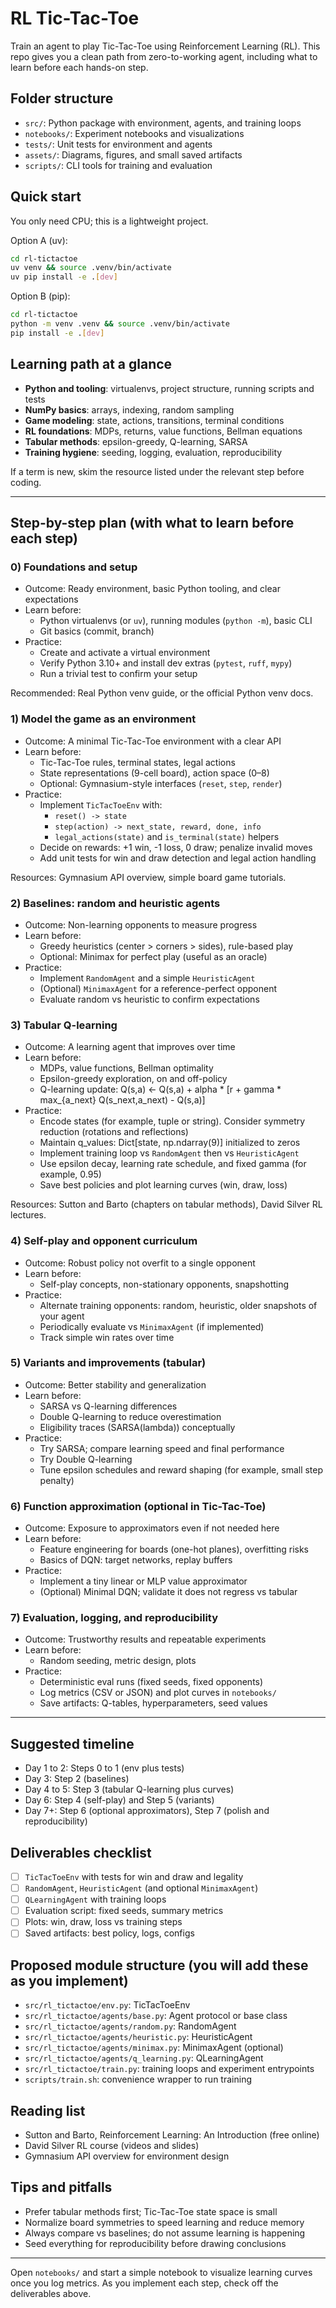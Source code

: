 # RL Tic-Tac-Toe

Train an agent to play Tic-Tac-Toe using Reinforcement Learning (RL). This repo gives you a clean path from zero-to-working agent, including what to learn before each hands-on step.

## Folder structure

- `src/`: Python package with environment, agents, and training loops
- `notebooks/`: Experiment notebooks and visualizations
- `tests/`: Unit tests for environment and agents
- `assets/`: Diagrams, figures, and small saved artifacts
- `scripts/`: CLI tools for training and evaluation

## Quick start

You only need CPU; this is a lightweight project.

Option A (uv):
```bash
cd rl-tictactoe
uv venv && source .venv/bin/activate
uv pip install -e .[dev]
```

Option B (pip):
```bash
cd rl-tictactoe
python -m venv .venv && source .venv/bin/activate
pip install -e .[dev]
```

## Learning path at a glance

- **Python and tooling**: virtualenvs, project structure, running scripts and tests
- **NumPy basics**: arrays, indexing, random sampling
- **Game modeling**: state, actions, transitions, terminal conditions
- **RL foundations**: MDPs, returns, value functions, Bellman equations
- **Tabular methods**: epsilon-greedy, Q-learning, SARSA
- **Training hygiene**: seeding, logging, evaluation, reproducibility

If a term is new, skim the resource listed under the relevant step before coding.

---

## Step-by-step plan (with what to learn before each step)

### 0) Foundations and setup
- Outcome: Ready environment, basic Python tooling, and clear expectations
- Learn before:
  - Python virtualenvs (or `uv`), running modules (`python -m`), basic CLI
  - Git basics (commit, branch)
- Practice:
  - Create and activate a virtual environment
  - Verify Python 3.10+ and install dev extras (`pytest`, `ruff`, `mypy`)
  - Run a trivial test to confirm your setup

Recommended: Real Python venv guide, or the official Python venv docs.

### 1) Model the game as an environment
- Outcome: A minimal Tic-Tac-Toe environment with a clear API
- Learn before:
  - Tic-Tac-Toe rules, terminal states, legal actions
  - State representations (9-cell board), action space (0–8)
  - Optional: Gymnasium-style interfaces (`reset`, `step`, `render`)
- Practice:
  - Implement `TicTacToeEnv` with:
    - `reset() -> state`
    - `step(action) -> next_state, reward, done, info`
    - `legal_actions(state)` and `is_terminal(state)` helpers
  - Decide on rewards: +1 win, -1 loss, 0 draw; penalize invalid moves
  - Add unit tests for win and draw detection and legal action handling

Resources: Gymnasium API overview, simple board game tutorials.

### 2) Baselines: random and heuristic agents
- Outcome: Non-learning opponents to measure progress
- Learn before:
  - Greedy heuristics (center > corners > sides), rule-based play
  - Optional: Minimax for perfect play (useful as an oracle)
- Practice:
  - Implement `RandomAgent` and a simple `HeuristicAgent`
  - (Optional) `MinimaxAgent` for a reference-perfect opponent
  - Evaluate random vs heuristic to confirm expectations

### 3) Tabular Q-learning
- Outcome: A learning agent that improves over time
- Learn before:
  - MDPs, value functions, Bellman optimality
  - Epsilon-greedy exploration, on and off-policy
  - Q-learning update: Q(s,a) <- Q(s,a) + alpha * [r + gamma * max_{a_next} Q(s_next,a_next) - Q(s,a)]
- Practice:
  - Encode states (for example, tuple or string). Consider symmetry reduction (rotations and reflections)
  - Maintain q_values: Dict[state, np.ndarray(9)] initialized to zeros
  - Implement training loop vs `RandomAgent` then vs `HeuristicAgent`
  - Use epsilon decay, learning rate schedule, and fixed gamma (for example, 0.95)
  - Save best policies and plot learning curves (win, draw, loss)

Resources: Sutton and Barto (chapters on tabular methods), David Silver RL lectures.

### 4) Self-play and opponent curriculum
- Outcome: Robust policy not overfit to a single opponent
- Learn before:
  - Self-play concepts, non-stationary opponents, snapshotting
- Practice:
  - Alternate training opponents: random, heuristic, older snapshots of your agent
  - Periodically evaluate vs `MinimaxAgent` (if implemented)
  - Track simple win rates over time

### 5) Variants and improvements (tabular)
- Outcome: Better stability and generalization
- Learn before:
  - SARSA vs Q-learning differences
  - Double Q-learning to reduce overestimation
  - Eligibility traces (SARSA(lambda)) conceptually
- Practice:
  - Try SARSA; compare learning speed and final performance
  - Try Double Q-learning
  - Tune epsilon schedules and reward shaping (for example, small step penalty)

### 6) Function approximation (optional in Tic-Tac-Toe)
- Outcome: Exposure to approximators even if not needed here
- Learn before:
  - Feature engineering for boards (one-hot planes), overfitting risks
  - Basics of DQN: target networks, replay buffers
- Practice:
  - Implement a tiny linear or MLP value approximator
  - (Optional) Minimal DQN; validate it does not regress vs tabular

### 7) Evaluation, logging, and reproducibility
- Outcome: Trustworthy results and repeatable experiments
- Learn before:
  - Random seeding, metric design, plots
- Practice:
  - Deterministic eval runs (fixed seeds, fixed opponents)
  - Log metrics (CSV or JSON) and plot curves in `notebooks/`
  - Save artifacts: Q-tables, hyperparameters, seed values

---

## Suggested timeline

- Day 1 to 2: Steps 0 to 1 (env plus tests)
- Day 3: Step 2 (baselines)
- Day 4 to 5: Step 3 (tabular Q-learning plus curves)
- Day 6: Step 4 (self-play) and Step 5 (variants)
- Day 7+: Step 6 (optional approximators), Step 7 (polish and reproducibility)

## Deliverables checklist

- [ ] `TicTacToeEnv` with tests for win and draw and legality
- [ ] `RandomAgent`, `HeuristicAgent` (and optional `MinimaxAgent`)
- [ ] `QLearningAgent` with training loops
- [ ] Evaluation script: fixed seeds, summary metrics
- [ ] Plots: win, draw, loss vs training steps
- [ ] Saved artifacts: best policy, logs, configs

## Proposed module structure (you will add these as you implement)

- `src/rl_tictactoe/env.py`: TicTacToeEnv
- `src/rl_tictactoe/agents/base.py`: Agent protocol or base class
- `src/rl_tictactoe/agents/random.py`: RandomAgent
- `src/rl_tictactoe/agents/heuristic.py`: HeuristicAgent
- `src/rl_tictactoe/agents/minimax.py`: MinimaxAgent (optional)
- `src/rl_tictactoe/agents/q_learning.py`: QLearningAgent
- `src/rl_tictactoe/train.py`: training loops and experiment entrypoints
- `scripts/train.sh`: convenience wrapper to run training

## Reading list

- Sutton and Barto, Reinforcement Learning: An Introduction (free online)
- David Silver RL course (videos and slides)
- Gymnasium API overview for environment design

## Tips and pitfalls

- Prefer tabular methods first; Tic-Tac-Toe state space is small
- Normalize board symmetries to speed learning and reduce memory
- Always compare vs baselines; do not assume learning is happening
- Seed everything for reproducibility before drawing conclusions

---

Open `notebooks/` and start a simple notebook to visualize learning curves once you log metrics. As you implement each step, check off the deliverables above.

